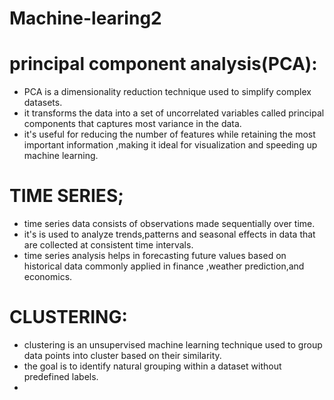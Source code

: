 # Machine-learing2
# principal component analysis(PCA):
- PCA is a dimensionality reduction technique used to simplify complex datasets.
- it transforms the data into a set of uncorrelated variables called principal components that captures most variance in the data.
- it's useful for reducing the number of features while retaining the most important information ,making it ideal for visualization and speeding up machine learning.


# TIME SERIES;
- time series data consists of observations made sequentially over time.
- it's is used to analyze trends,patterns and seasonal effects in data that are collected at consistent time intervals.
- time series  analysis helps in forecasting future values based on historical data commonly applied in finance ,weather prediction,and economics.

# CLUSTERING:
- clustering is an unsupervised machine learning technique used to group data points into cluster based on their similarity.
- the goal is to identify natural grouping  within a dataset without predefined labels.
- 



